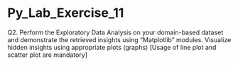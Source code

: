 # Py_Lab_Exercise_11

Q2. Perform the Exploratory Data Analysis on your domain-based dataset and demonstrate
the retrieved insights using “Matplotlib” modules. Visualize hidden insights using appropriate
plots (graphs) [Usage of line plot and scatter plot are mandatory]
